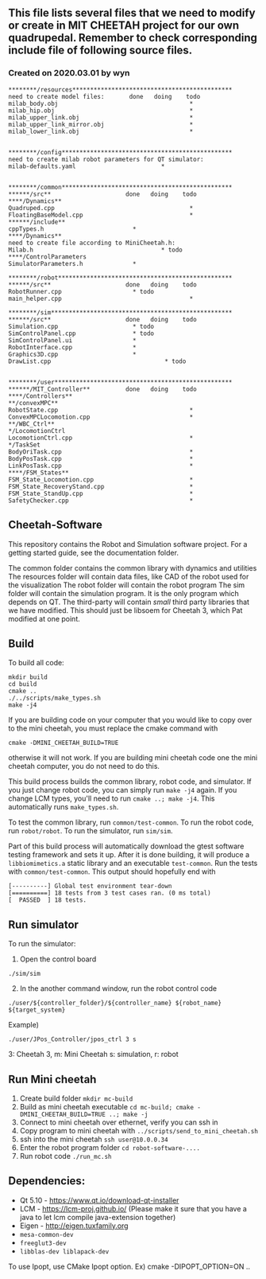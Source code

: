 ## This file lists several files that we need to modify or create in MIT CHEETAH project for our own quadrupedal. Remember to check  corresponding include file of following source files. 

### Created on 2020.03.01 by wyn
```
********/resources*********************************************
need to create model files:       done   doing    todo 
milab_body.obj                                     *
milab_hip.obj                                      *
milab_upper_link.obj                               *
milab_upper_link_mirror.obj                        *
milab_lower_link.obj                               *


********/config************************************************
need to create milab robot parameters for QT simulator:
milab-defaults.yaml                        *


********/common************************************************
******/src**                     done   doing    todo 
****/Dynamics**
Quadruped.cpp                                      *
FloatingBaseModel.cpp                              * 
******/include**
cppTypes.h                         *
****/Dynamics**
need to create file according to MiniCheetah.h:
Milab.h                                    * todo
****/ControlParameters
SimulatorParameters.h              *

********/robot*************************************************
******/src**                     done   doing    todo  
RobotRunner.cpp                    * todo
main_helper.cpp                                    *

********/sim***************************************************
******/src**                     done   doing    todo  
Simulation.cpp                     * todo
SimControlPanel.cpp                * todo
SimControlPanel.ui                 *
RobotInterface.cpp                 *
Graphics3D.cpp                     *
DrawList.cpp                                * todo


********/user**************************************************
******/MIT_Controller**          done   doing    todo 
****/Controllers**
**/convexMPC**
RobotState.cpp                                     *
ConvexMPCLocomotion.cpp                            *
**/WBC_Ctrl** 
*/LocomotionCtrl
LocomotionCtrl.cpp                                 *
*/TaskSet
BodyOriTask.cpp                                    *
BodyPosTask.cpp                                    *
LinkPosTask.cpp                                    *
****/FSM_States**
FSM_State_Locomotion.cpp                           *
FSM_State_RecoveryStand.cpp                        *
FSM_State_StandUp.cpp                              *
SafetyChecker.cpp                                  *
```

## Cheetah-Software
This repository contains the Robot and Simulation software project.  For a getting started guide, see the documentation folder.

The common folder contains the common library with dynamics and utilities
The resources folder will contain data files, like CAD of the robot used for the visualization
The robot folder will contain the robot program
The sim folder will contain the simulation program. It is the only program which depends on QT.
The third-party will contain *small* third party libraries that we have modified. This should just be libsoem for Cheetah 3, which Pat modified at one point.

## Build
To build all code:
```
mkdir build
cd build
cmake ..
./../scripts/make_types.sh
make -j4
```

If you are building code on your computer that you would like to copy over to the mini cheetah, you must replace the cmake command with
```
cmake -DMINI_CHEETAH_BUILD=TRUE
```
otherwise it will not work.  If you are building mini cheetah code one the mini cheetah computer, you do not need to do this.

This build process builds the common library, robot code, and simulator. If you just change robot code, you can simply run `make -j4` again. If you change LCM types, you'll need to run `cmake ..; make -j4`. This automatically runs `make_types.sh`.

To test the common library, run `common/test-common`. To run the robot code, run `robot/robot`. To run the simulator, run `sim/sim`.

Part of this build process will automatically download the gtest software testing framework and sets it up. After it is done building, it will produce a `libbiomimetics.a` static library and an executable `test-common`.  Run the tests with `common/test-common`. This output should hopefully end with

```
[----------] Global test environment tear-down
[==========] 18 tests from 3 test cases ran. (0 ms total)
[  PASSED  ] 18 tests.
```
## Run simulator
To run the simulator:
1. Open the control board
```
./sim/sim
```
2. In the another command window, run the robot control code
```
./user/${controller_folder}/${controller_name} ${robot_name} ${target_system}
```
Example)
```
./user/JPos_Controller/jpos_ctrl 3 s
```
3: Cheetah 3, m: Mini Cheetah
s: simulation, r: robot

## Run Mini cheetah
1. Create build folder `mkdir mc-build`
2. Build as mini cheetah executable `cd mc-build; cmake -DMINI_CHEETAH_BUILD=TRUE ..; make -j`
3. Connect to mini cheetah over ethernet, verify you can ssh in
4. Copy program to mini cheetah with `../scripts/send_to_mini_cheetah.sh`
5. ssh into the mini cheetah `ssh user@10.0.0.34`
6. Enter the robot program folder `cd robot-software-....`
7. Run robot code `./run_mc.sh` 



## Dependencies:
- Qt 5.10 - https://www.qt.io/download-qt-installer
- LCM - https://lcm-proj.github.io/ (Please make it sure that you have a java to let lcm compile java-extension together)
- Eigen - http://eigen.tuxfamily.org
- `mesa-common-dev`
- `freeglut3-dev`
- `libblas-dev liblapack-dev`

To use Ipopt, use CMake Ipopt option. Ex) cmake -DIPOPT_OPTION=ON ..
